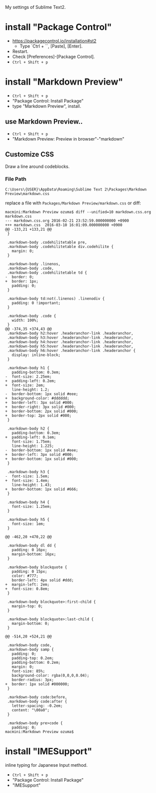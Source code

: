 My settings of Sublime Text2.

# install "Package Control"

- https://packagecontrol.io/installation#st2
    - Type `Ctrl + \``, [Paste], [Enter].
- Restart.
- Check [Preferences]-[Package Control].
- `Ctrl + Shift + p`

# install "Markdown Preview"

- `Ctrl + Shift + p`
- "Package Control: Install Package"
- type "Markdown Preview", install.

## use Markdown Preview..

- `Ctrl + Shift + p`
- "Markdown Preview: Preview in browser"-"markdown"

## Customize CSS

Draw a line around codeblocks.

### File Path

```
C:\Users\{USER}\AppData\Roaming\Sublime Text 2\Packages\Markdown Preview\markdown.css
```

replace a file with `Packages/Markdown Preview/markdown.css` or diff:

```
macmini:Markdown Preview ozuma$ diff --unified=10 markdown.css.org markdown.css
--- markdown.css.org 2016-02-21 23:52:59.000000000 +0900
+++ markdown.css  2016-03-10 16:01:09.000000000 +0900
@@ -133,21 +133,21 @@
 }
 
 .markdown-body .codehilitetable pre,
 .markdown-body .codehilitetable div.codehilite {
   margin: 0;
 }
 
 .markdown-body .linenos,
 .markdown-body .code,
 .markdown-body .codehilitetable td {
-  border: 0;
+  border: 1px;
   padding: 0;
 }
 
 .markdown-body td:not(.linenos) .linenodiv {
   padding: 0 !important;
 }
 
 .markdown-body .code {
   width: 100%;
 }
@@ -374,35 +374,43 @@
 .markdown-body h2:hover .headeranchor-link .headeranchor,
 .markdown-body h3:hover .headeranchor-link .headeranchor,
 .markdown-body h4:hover .headeranchor-link .headeranchor,
 .markdown-body h5:hover .headeranchor-link .headeranchor,
 .markdown-body h6:hover .headeranchor-link .headeranchor {
   display: inline-block;
 }
 
 .markdown-body h1 {
   padding-bottom: 0.3em;
-  font-size: 2.25em;
+  padding-left: 0.2em;
+  font-size: 2em;
   line-height: 1.2;
-  border-bottom: 1px solid #eee;
+  background-color: #dddddd;
+  border-left: 3px solid #000;
+  border-right: 3px solid #000;
+  border-bottom: 2px solid #000;
+  border-top: 2px solid #000;
 }
 
 .markdown-body h2 {
   padding-bottom: 0.3em;
+  padding-left: 0.1em;
   font-size: 1.75em;
   line-height: 1.225;
-  border-bottom: 1px solid #eee;
+  border-left: 3px solid #000;
+  border-bottom: 1px solid #000;
 }
 
 .markdown-body h3 {
-  font-size: 1.5em;
+  font-size: 1.4em;
   line-height: 1.43;
+  border-bottom: 1px solid #666;
 }
 
 .markdown-body h4 {
   font-size: 1.25em;
 }
 
 .markdown-body h5 {
   font-size: 1em;
 }
 
@@ -462,20 +470,22 @@
 
 .markdown-body dl dd {
   padding: 0 16px;
   margin-bottom: 16px;
 }
 
 .markdown-body blockquote {
   padding: 0 15px;
   color: #777;
   border-left: 4px solid #ddd;
+  margin-left: 2em;
+  font-size: 0.8em;
 }
 
 .markdown-body blockquote>:first-child {
   margin-top: 0;
 }
 
 .markdown-body blockquote>:last-child {
   margin-bottom: 0;
 }
 
@@ -514,20 +524,21 @@
 
 .markdown-body code,
 .markdown-body samp {
   padding: 0;
   padding-top: 0.2em;
   padding-bottom: 0.2em;
   margin: 0;
   font-size: 85%;
   background-color: rgba(0,0,0,0.04);
   border-radius: 3px;
+  border: 1px solid #000000;
 }
 
 .markdown-body code:before,
 .markdown-body code:after {
   letter-spacing: -0.2em;
   content: "\00a0";
 }
 
 .markdown-body pre>code {
   padding: 0;
macmini:Markdown Preview ozuma$ 
```

# install "IMESupport"

inline typing for Japanese Input method.

- `Ctrl + Shift + p`
- "Package Control: Install Package"
- "IMESupport"
